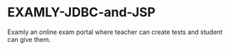# EXAMLY-JDBC-and-JSP
Examly an online exam portal where teacher can create tests and student can give them.
